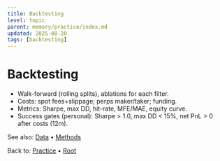 ```yaml
---
title: Backtesting
level: topic
parent: memory/practice/index.md
updated: 2025-08-20
tags: [backtesting]
---
```


# Backtesting

- Walk-forward (rolling splits), ablations for each filter.
- Costs: spot fees+slippage; perps maker/taker; funding.
- Metrics: Sharpe, max DD, hit-rate, MFE/MAE, equity curve.
- Success gates (personal): Sharpe > 1.0, max DD < 15%, net PnL > 0 after costs (12m).

See also: [Data](./data.md) • [Methods](./methods/index.md)

Back to: [Practice](./practice/index.md) • [Root](./memory.md)
